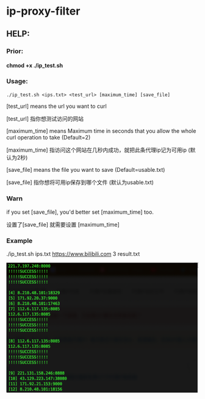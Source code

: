 # ip-proxy-filter

## HELP:

### Prior:
#### chmod +x ./ip_test.sh

### Usage:
`./ip_test.sh <ips.txt> <test_url> [maximum_time] [save_file]`

[test_url] means  the url you want to curl

[test_url] 指你想测试访问的网站

[maximum_time] means  Maximum  time  in  seconds that you allow the whole curl operation to take (Default=2)

[maximum_time] 指访问这个网站在几秒内成功，就把此条代理ip记为可用ip (默认为2秒)

[save_file] means the file you want to save (Default=usable.txt)

[save_file] 指你想将可用ip保存到哪个文件 (默认为usable.txt)

### Warn
if you set [save_file], you'd better set [maximum_time] too.

设置了[save_file] 就需要设置 [maximum_time]

### Example
./ip_test.sh ips.txt https://www.bilibili.com 3 result.txt

![使用截图](./截图.png)
